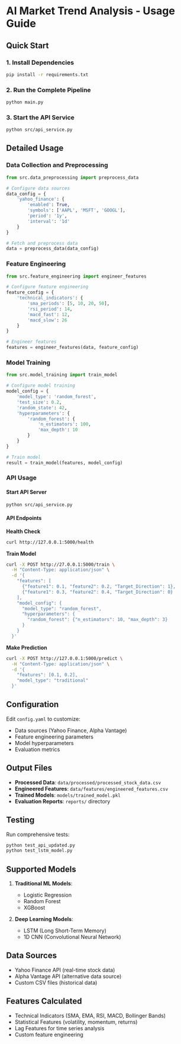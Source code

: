 # AI Market Trend Analysis - Usage Guide

## Quick Start

### 1. Install Dependencies
```bash
pip install -r requirements.txt
```

### 2. Run the Complete Pipeline
```bash
python main.py
```

### 3. Start the API Service
```bash
python src/api_service.py
```

## Detailed Usage

### Data Collection and Preprocessing
```python
from src.data_preprocessing import preprocess_data

# Configure data sources
data_config = {
    'yahoo_finance': {
        'enabled': True,
        'symbols': ['AAPL', 'MSFT', 'GOOGL'],
        'period': '1y',
        'interval': '1d'
    }
}

# Fetch and preprocess data
data = preprocess_data(data_config)
```

### Feature Engineering
```python
from src.feature_engineering import engineer_features

# Configure feature engineering
feature_config = {
    'technical_indicators': {
        'sma_periods': [5, 10, 20, 50],
        'rsi_period': 14,
        'macd_fast': 12,
        'macd_slow': 26
    }
}

# Engineer features
features = engineer_features(data, feature_config)
```

### Model Training
```python
from src.model_training import train_model

# Configure model training
model_config = {
    'model_type': 'random_forest',
    'test_size': 0.2,
    'random_state': 42,
    'hyperparameters': {
        'random_forest': {
            'n_estimators': 100,
            'max_depth': 10
        }
    }
}

# Train model
result = train_model(features, model_config)
```

### API Usage

#### Start API Server
```bash
python src/api_service.py
```

#### API Endpoints

**Health Check**
```bash
curl http://127.0.0.1:5000/health
```

**Train Model**
```bash
curl -X POST http://27.0.0.1:5000/train \
  -H "Content-Type: application/json" \
  -d '{
    "features": [
      {"feature1": 0.1, "feature2": 0.2, "Target_Direction": 1},
      {"feature1": 0.3, "feature2": 0.4, "Target_Direction": 0}
    ],
    "model_config": {
      "model_type": "random_forest",
      "hyperparameters": {
        "random_forest": {"n_estimators": 10, "max_depth": 3}
      }
    }
  }'
```

**Make Prediction**
```bash
curl -X POST http://127.0.0.1:5000/predict \
  -H "Content-Type: application/json" \
  -d '{
    "features": [0.1, 0.2],
    "model_type": "traditional"
  }'
```

## Configuration

Edit `config.yaml` to customize:
- Data sources (Yahoo Finance, Alpha Vantage)
- Feature engineering parameters
- Model hyperparameters
- Evaluation metrics

## Output Files

- **Processed Data**: `data/processed/processed_stock_data.csv`
- **Engineered Features**: `data/features/engineered_features.csv`
- **Trained Models**: `models/trained_model.pkl`
- **Evaluation Reports**: `reports/` directory

## Testing

Run comprehensive tests:
```bash
python test_api_updated.py
python test_lstm_model.py
```

## Supported Models

1. **Traditional ML Models**:
   - Logistic Regression
   - Random Forest
   - XGBoost

2. **Deep Learning Models**:
   - LSTM (Long Short-Term Memory)
   - 1D CNN (Convolutional Neural Network)

## Data Sources

- Yahoo Finance API (real-time stock data)
- Alpha Vantage API (alternative data source)
- Custom CSV files (historical data)

## Features Calculated

- Technical Indicators (SMA, EMA, RSI, MACD, Bollinger Bands)
- Statistical Features (volatility, momentum, returns)
- Lag Features for time series analysis
- Custom feature engineering
